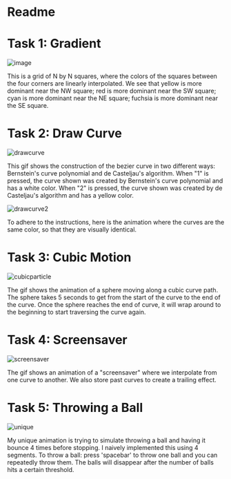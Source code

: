 # Readme

# Task 1: Gradient
![image](https://user-images.githubusercontent.com/72237791/134732843-6e9d7b9b-1ca4-4fff-8fc1-616e2981134d.png)

This is a grid of N by N squares, where the colors of the squares between the four corners are linearly interpolated. We see that yellow is more dominant near the NW square; red is more dominant near the SW square; cyan is more dominant near the NE square; fuchsia is more dominant near the SE square.

# Task 2: Draw Curve
![drawcurve](https://user-images.githubusercontent.com/72237791/134733953-6204b1cb-e0bc-4d63-adbc-73fe2fd8c70e.gif)

This gif shows the construction of the bezier curve in two different ways: Bernstein's curve polynomial and de Casteljau's algorithm. When "1" is pressed, the curve shown was created by Bernstein's curve polynomial and has a white color. When "2" is pressed, the curve shown was created by de Casteljau's algorithm and has a yellow color.

![drawcurve2](https://user-images.githubusercontent.com/72237791/134734795-b3d04adc-b352-4c84-a748-23af36a80b16.gif)

To adhere to the instructions, here is the animation where the curves are the same color, so that they are visually identical.

# Task 3: Cubic Motion

![cubicparticle](https://user-images.githubusercontent.com/72237791/134735712-04b75398-b0ac-426a-9a4d-ce338c53fb04.gif)

The gif shows the animation of a sphere moving along a cubic curve path. The sphere takes 5 seconds to get from the start of the curve to the end of the curve. Once the sphere reaches the end of curve, it will wrap around to the beginning to start traversing the curve again.

# Task 4: Screensaver

![screensaver](https://user-images.githubusercontent.com/72237791/134752521-885253db-c906-4063-b03f-a0dfa0dab84f.gif)

The gif shows an animation of a "screensaver" where we interpolate from one curve to another. We also store past curves to create a trailing effect. 

# Task 5: Throwing a Ball

![unique](https://user-images.githubusercontent.com/72237791/134752702-b40db58a-7d26-4dee-a75c-cc2c7361702f.gif)

My unique animation is trying to simulate throwing a ball and having it bounce 4 times before stopping. I naively implemented this using 4 segments. To throw a ball: press 'spacebar' to throw one ball and you can repeatedly throw them. The balls will disappear after the number of balls hits a certain threshold.
